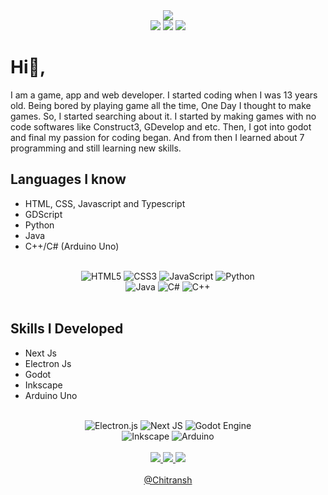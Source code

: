 <div align="center" >
  <image src="https://readme-typing-svg.herokuapp.com?font=&size=35&width=500&center=true&vCenter=true&color=f1fa8c&height=200&lines=I'am+a+Game+Developer...;I'am+an+App+Developer...;I'am+a+Web+Developer..."></img>
</div>


<div align="center" >
  <image src="http://github-profile-summary-cards.vercel.app/api/cards/profile-details?username=AnonymousXC&theme=tokyonight"></img>
  <image src="http://github-profile-summary-cards.vercel.app/api/cards/stats?username=AnonymousXC&theme=tokyonight"></img>
  <image src="http://github-profile-summary-cards.vercel.app/api/cards/most-commit-language?username=AnonymousXC&theme=tokyonight"></img>
</div>






# Hi👋,


I am a game, app and web developer. I started coding when I was 13 years old. Being bored by playing game all the time, One Day I thought to make games. So, I started searching about it. I started by making games with no code softwares like Construct3, GDevelop and etc. Then, I got into godot and final my passion for coding began. And from then I learned about 7 programming and still learning new skills.


## Languages I know
- HTML, CSS, Javascript and Typescript
- GDScript
- Python
- Java
- C++/C# (Arduino Uno)

<br>

<div align="center">
  <img src="https://img.shields.io/badge/html5-%23E34F26.svg?style=for-the-badge&amp;logo=html5&amp;logoColor=white" alt="HTML5">
  <img src="https://img.shields.io/badge/css3-%231572B6.svg?style=for-the-badge&amp;logo=css3&amp;logoColor=white" alt="CSS3">
  <img src="https://img.shields.io/badge/javascript-%23323330.svg?style=for-the-badge&amp;logo=javascript&amp;logoColor=%23F7DF1E" alt="JavaScript">
  <img src="https://img.shields.io/badge/python-3670A0?style=for-the-badge&amp;logo=python&amp;logoColor=ffdd54" alt="Python"> <br>
  <img src="https://img.shields.io/badge/java-%23ED8B00.svg?style=for-the-badge&amp;logo=java&amp;logoColor=white" alt="Java">
  <img src="https://img.shields.io/badge/c%23-%23239120.svg?style=for-the-badge&amp;logo=c-sharp&amp;logoColor=white" alt="C#">
  <img src="https://img.shields.io/badge/c++-%2300599C.svg?style=for-the-badge&amp;logo=c%2B%2B&amp;logoColor=white" alt="C++">
</div>

<br>

## Skills I Developed
- Next Js
- Electron Js
- Godot 
- Inkscape
- Arduino Uno

<br>

<div align="center">
  <img src="https://img.shields.io/badge/Electron-191970?style=for-the-badge&amp;logo=Electron&amp;logoColor=white" alt="Electron.js">
  <img src="https://img.shields.io/badge/Next-black?style=for-the-badge&amp;logo=next.js&amp;logoColor=white" alt="Next JS">
  <img src="https://img.shields.io/badge/GODOT-%23FFFFFF.svg?style=for-the-badge&amp;logo=godot-engine" alt="Godot Engine"> <br>
  <img src="https://img.shields.io/badge/Inkscape-e0e0e0?style=for-the-badge&amp;logo=inkscape&amp;logoColor=080A13" alt="Inkscape">
  <img src="https://img.shields.io/badge/-Arduino-00979D?style=for-the-badge&amp;logo=Arduino&amp;logoColor=white" alt="Arduino">
</div>

<br>

<div markdown="1" align="center">
  <a markdown="1" href="https://github.com/AnonymousXC">
    <image src="https://img.shields.io/github/followers/AnonymousXC?style=for-the-badge"></img>
  </a>
  <a markdown="1" href="https://anonymousxc.github.io/ItsMeOnly/">
    <image src="https://img.shields.io/badge/Portfolio-%23000000.svg?style=for-the-badge&logo=firefox&logoColor=#FF7139"></img>
  </a>
   <image src="https://img.shields.io/github/stars/AnonymousXC?style=for-the-badge"></img>
  </div>

<br>

<div align="center">
  <a href="/">@Chitransh</a>
</div>
